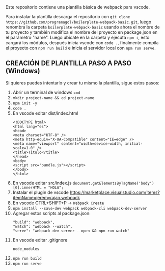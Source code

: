 
Este repositorio contiene una plantilla básica de webpack para vscode.

Para instalar la plantilla descarga el repositorio con ```git clone https://github.com/programagol/boilerplate-webpack-basic.git```, luego renombra la carpeta ```boilerplate-webpack-basic``` usando ahora el nombre de tu proyecto y también modifica el nombre del proyecto en package.json en el parámetro "name". Luego ubícate en la carpeta y ejecuta ```npm i```, esto cargará los módulos, después inicia vscode con ```code .```, finalmente compila el proyecto con ```npm run build``` e inicia el servidor local con ```npm run serve```.


## CREACIÓN DE PLANTILLA PASO A PASO (Windows)
Si quieres puedes intentarlo y crear tu mismo la plantilla, sigue estos pasos:
1. Abrir un terminal de windows ```cmd```
1. ```mkdir project-name && cd project-name```
1. ```npm init -y```
1. ```code .```
1. En vscode editar dist/index.html
      ```
      <!DOCTYPE html>
      <html lang="es">
      <head>
      <meta charset="UTF-8" />
      <meta http-equiv="X-UA-Compatible" content="IE=edge" />
      <meta name="viewport" content="width=device-width, initial-scale=1.0" />
      <title>Titulo</title>
      </head>
      <body>
      <script src="bundle.js"></script>
      </body>
      </html>
      ```
1. En vscode editar src/index.js
      ```document.getElementsByTagName('body')[0].innerHTML = "HOLA";```
1. Instalar el plugin de vscode https://marketplace.visualstudio.com/items?itemName=jeremyrajan.webpack
1. En vscode CTRL+SHIFT+P -> ```Webpack Create```
1. ```npm install --save-dev webpack webpack-cli webpack-dev-server```
1. Agregar estos scripts al package.json
      ```
      "build": "webpack",
      "watch": "webpack --watch",
      "serve": "webpack-dev-server --open && npm run watch"
      ```
1. En vscode editar  .gitignore
      ```
      node_modules  
      ```
1. ```npm run build```
1. ```npm run serve```
